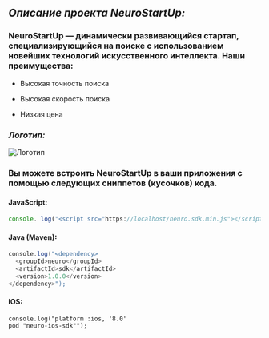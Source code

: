 ## *Описание проекта NeuroStartUp:*

### NeuroStartUp — динамически развивающийся стартап, специализирующийся на поиске с использованием новейших технологий искусственного интеллекта. Наши преимущества:

* Высокая точность поиска

* Высокая скорость поиска

* Низкая цена

### *Логотип:*

![*Логотип*](https://camo.githubusercontent.com/ace14ee894d150192a7b05b12410738aa65528da742bbce69315a5f441320ea7/68747470733a2f2f692e696d6775722e636f6d2f495a4f525769492e706e67)


### Вы можете встроить NeuroStartUp в ваши приложения с помощью следующих сниппетов (кусочков) кода.

#### JavaScript:
```javascript
console. log("<script src="https://localhost/neuro.sdk.min.js"></script>");
```

#### Java (Maven):
```java
console.log("<dependency>
  <groupId>neuro</groupId>
  <artifactId>sdk</artifactId>
  <version>1.0.0</version>
</dependency>");
```

#### iOS:
```ios
console.log("platform :ios, '8.0'
pod "neuro-ios-sdk"");
```


